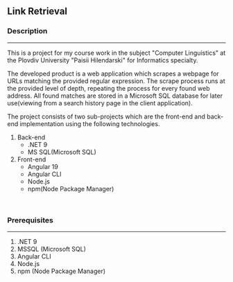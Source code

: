 <h2>Link Retrieval</h2>
<h3>Description</h3>
<hr>
<p>This is a project for my course work in the subject "Computer Linguistics" at the Plovdiv University "Paisii Hilendarski" for Informatics specialty.</p>
<p>The developed product is a web application which scrapes a webpage for URLs matching the provided regular expression. The scrape process runs at the provided level of depth, repeating the process for every found web address. All found matches are stored in a Microsoft SQL database for later use(viewing from a search history page in the client application).</p>

<p>The project consists of two sub-projects which are the front-end and back-end implementation using the following technologies.
<ol>
	<li>Back-end
		<ul>
			<li>.NET 9</li>
			<li>MS SQL(Microsoft SQL)</li>
		</ul>
	</li>
	<li>
		Front-end
		<ul>
			<li>Angular 19</li>
			<li>Angular CLI</li>
			<li>Node.js</li>
			<li>npm(Node Package Manager)</li>
		</ul>
	</li>
</ol>
</p>
<br>
<h3>Prerequisites</h3>
<hr>
<ol>
	<li>.NET 9</li>
	<li>MSSQL (Microsoft SQL)</li>
	<li>Angular CLI</li>
	<li>Node.js</li>
	<li>npm (Node Package Manager)</li>
</ol>
